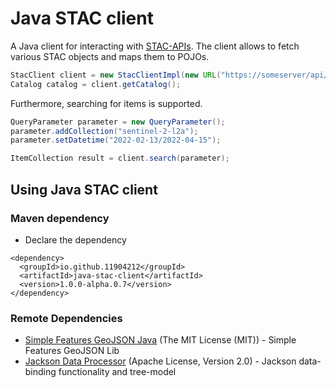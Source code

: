Java STAC client
==============

A Java client for interacting with [STAC-APIs](https://github.com/radiantearth/stac-api-spec).
The client allows to fetch various STAC objects and maps them to POJOs.


```java
StacClient client = new StacClientImpl(new URL("https://someserver/api/stac/v1/"));
Catalog catalog = client.getCatalog();
```
Furthermore, searching for items is supported.

```java
QueryParameter parameter = new QueryParameter();
parameter.addCollection("sentinel-2-l2a");
parameter.setDatetime("2022-02-13/2022-04-15");

ItemCollection result = client.search(parameter);
```


## Using Java STAC client
### Maven dependency ###

* Declare the dependency
```
<dependency>
  <groupId>io.github.11904212</groupId>
  <artifactId>java-stac-client</artifactId>
  <version>1.0.0-alpha.0.7</version>
</dependency>
```


### Remote Dependencies ###

* [Simple Features GeoJSON Java](https://github.com/ngageoint/simple-features-geojson-java) (The MIT License (MIT)) - Simple Features GeoJSON Lib
* [Jackson Data Processor](https://github.com/FasterXML/jackson-databind) (Apache License, Version 2.0) - Jackson data-binding functionality and tree-model
